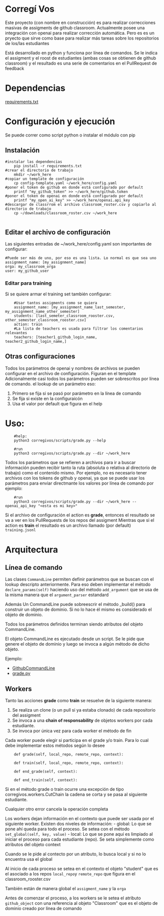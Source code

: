# Corregí Vos

Este proyecto (con nombre en construcción) es para realizar correcciones masivas de assigments de github classroom.
Actualmente posee una integración con openai para realizar corrección automática. Pero es es un pryecto que sirve
como base para realizar más tareas sobre los repositorios de los/las estudiantes

Está desarrollado en python y funciona por línea de comandos. Se le indica el assigment y el roost de estudiantes
(ambas cosas se obtienen de github classroom) y el resultado es una serie de comentarios en el PullRequest de feedback

# Dependencias

[requirements.txt](requirements.txt)

# Configuración y ejecución

Se puede correr como script python o instalar el módulo con pip

## Instalación 
``` 
#instalar las dependencias
    pip install -r requirements.txt
#crear el directorio de trabajo
    mkdir ~/work_here 
#copiar un template de configuración
    cp config-template.yaml ~/work_here/config.yaml
#poner el token de github en donde está configurado por default
    printf "my_github_token" >> ~/work_here/github.token
#poner el token de openai en donde está configurado por default
    printf "my_open_ai_key" >> ~/work_here/openai.api_key
#descargar de classrrom el archivo classroom_roster.csv y copiarlo al directorio de trabajo    
    cp ~/downloads/classroom_roster.csv ~/work_here
   
```
## Editar el archivo de configuración
Las siguientes entradas de ~/work_here/config.yaml son importantes de configurar:

```
#Puede ser más de uno, por eso es una lista. Lo normal es que sea uno
assignment_name: [my_assignment_name] 
orga: my_classroom_orga
user: my_github_user
```
### Editar para training

Si se quiere armar el training set también configurar:

```
    #Usar tantos assigments como se quiera
    assignment_name: [my_assignment_name_last_semester, my_assignment_name_other_semester]  
    students: [last_semeter_classroom_rooster.csv, other_semester_classroom_rooster.csv]
    action: train
    #La lista de teachers es usada para filtrar los comentarios relevantes
    teachers: [teacher1_github_login_name, teacher2_github_login_name,]
```
## Otras configuraciones

Todos los parámetros de openai y nombres de archivos se pueden configurar en el archivo de configuración. Figuran en el template
Adicionalmente casi todos los parámetros pueden ser sobrescritos por línea de comando. el lookup de un parámetro eso:
1. Primero se fija si se pasó por parámetro en la línea de comando
2. Se fija si existe en la configuraicón
3. Usa el valor por default que figura en el help 


# Uso:

```
    #help:
    python3 corregivos/scripts/grade.py --help

    #run
    python3 corregivos/scripts/grade.py --dir ~/work_here

```

Todos los parámetros que se refieren a archivos para ir a buscar información pueden recibir tanto la ruta (absoluta o relativa al directorio
de trabajo) como el contenido mismo. Por ejemplo, no es necesario tener archivos con los tokens de github y openai, ya que se puede
usar los parámetros para enviar directmante los valores por línea de comando por ejemplo:

```
    #run
    python3 corregivos/scripts/grade.py --dir ~/work_here --openai_api_key "<esta es mi key>"

```

Si el archivo de configuración el action es **grade**, entonces el resultado se va a ver en los PullRequests de los repos del assigment
Mientras que si el action es **train** el resultado es un archivo llamado (por default) `training.jsonl`

# Arquitectura

## Línea de comando
    
Las clases `CommandLine` permiten definir parámetros que se buscan con el lookup descripto anteriormente. Para eso deben implementar
el método `declare_params(self)` haciendo uso del método `add_argument` que se usa de la misma manera que el `argument_parser` estandard

Además Un CommandLine puede sobreescrir el método _build() para construir un objeto de dominio. Si no lo hace él mismo es considerado
el objeto de dominio.

Todos los parámetros definidos terminan siendo atributos del objeto CommandLine. 

El objeto CommandLine es ejecutado desde un script. Se le pide que genere el objeto de dominio y luego se invoca a
algún método de dicho objeto.

Ejemplo:
- [GithubCommandLine](corregivos/commandLine/GithubCommandLine.py)
- [grade.py](corregivos/scripts/grade.py)

## Workers

Tanto las acciones **grade** como **train** se resuelve de la siguiente manera:
1. Se realiza un clone (o un pull si ya estaba clonado) de cada repositorio del assigment
2. Se invoca a una __chain of responsability__ de objetos workers por cada estudiante. 
3. Se invoca por única vez para cada worker el método de fin

Cada worker puede elegir si participa en el grade y/o train. Para lo cual debe implementar estos métodos según lo desee
```
    def grade(self, local_repo, remote_repo, context):

    def train(self, local_repo, remote_repo, context):

    def end_grade(self, context):

    def end_train(self, context):

```

Si en el método grade o train ocurre una excepción de tipo corregivos.workers.CutChain la cadena se corta y se pasa al siguiente estudiante.

Cualquier otro error cancela la operación completa

Los workers dejan información en el contexto que puede ser usada por el siguiente worker. Existen dos niveles de información:
    - global: Lo que se pone ahí queda para todo el proceso. Se setea con el método `set_global(self, key, value)`
    - local: Lo que se pone aquí es limpiado al iniciar el proceso para cada estudiante (repo).  Se seta simplemente
    como atributos del objeto context

Cuando se le pide al contecto por un atributo, lo busca local y si no lo encuentra usa el global

Al inicio de cada proceso se setea en el contexto el objeto "student" que es el asociado a los repos `local_repo`y `remote_repo` que figura en el classroom_rooster.csv

También están de manera global el `assigment_name` y la `orga`

Antes de comenzar el proceso, a los workers se le setea el atributo `github_object` con una referencia al objeto "Classroom" que es
el objeto de dominio creado por línea de comando




    

